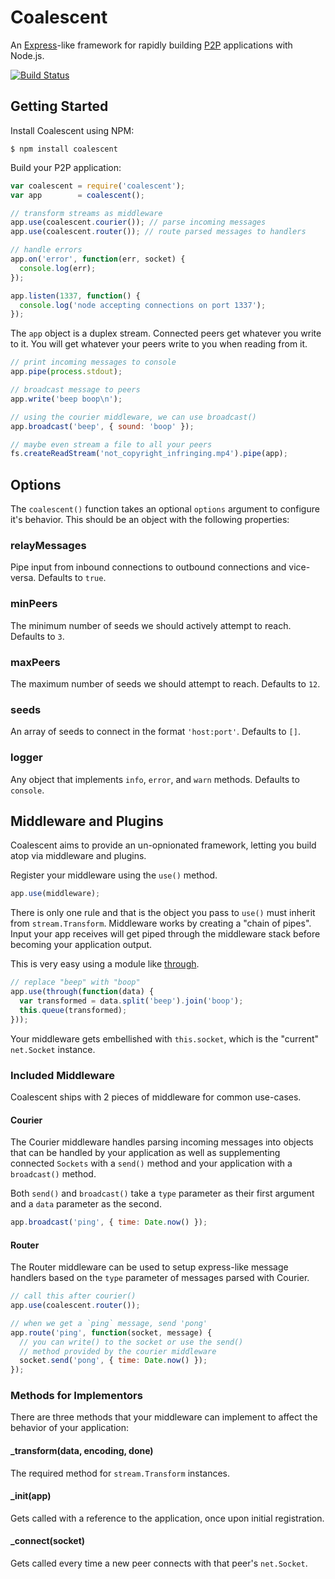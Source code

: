 Coalescent
==========

An [Express](http://expressjs.com/)-like framework for rapidly building
[P2P](http://en.wikipedia.org/wiki/Peer-to-peer) applications with Node.js.

[![Build Status](https://travis-ci.org/gordonwritescode/coalescent.svg)](https://travis-ci.org/gordonwritescode/coalescent)

## Getting Started

Install Coalescent using NPM:

```
$ npm install coalescent
```

Build your P2P application:

```js
var coalescent = require('coalescent');
var app        = coalescent();

// transform streams as middleware
app.use(coalescent.courier()); // parse incoming messages
app.use(coalescent.router()); // route parsed messages to handlers

// handle errors
app.on('error', function(err, socket) {
  console.log(err);
});

app.listen(1337, function() {
  console.log('node accepting connections on port 1337');
});
```

The `app` object is a duplex stream. Connected peers get whatever you write to
it. You will get whatever your peers write to you when reading from it.

```js
// print incoming messages to console
app.pipe(process.stdout);

// broadcast message to peers
app.write('beep boop\n');

// using the courier middleware, we can use broadcast()
app.broadcast('beep', { sound: 'boop' });

// maybe even stream a file to all your peers
fs.createReadStream('not_copyright_infringing.mp4').pipe(app);
```

## Options

The `coalescent()` function takes an optional `options` argument to configure
it's behavior. This should be an object with the following properties:

### relayMessages

Pipe input from inbound connections to outbound connections and vice-versa.
Defaults to `true`.

### minPeers

The minimum number of seeds we should actively attempt to reach. Defaults to `3`.

### maxPeers

The maximum number of seeds we should attempt to reach. Defaults to `12`.

### seeds

An array of seeds to connect in the format `'host:port'`. Defaults to `[]`.

### logger

Any object that implements `info`, `error`, and `warn` methods. Defaults to
`console`.

## Middleware and Plugins

Coalescent aims to provide an un-opnionated framework, letting you build atop
via middleware and plugins.

Register your middleware using the `use()` method.

```js
app.use(middleware);
```

There is only one rule and that is the object you pass to `use()` must inherit
from `stream.Transform`. Middleware works by creating a "chain of pipes". Input
your app receives will get piped through the middleware stack before becoming
your application output.

This is very easy using a module like [through](https://www.npmjs.org/package/through).

```js
// replace "beep" with "boop"
app.use(through(function(data) {
  var transformed = data.split('beep').join('boop');
  this.queue(transformed);
}));
```

Your middleware gets embellished with `this.socket`, which is the "current"
`net.Socket` instance.

### Included Middleware

Coalescent ships with 2 pieces of middleware for common use-cases.

#### Courier

The Courier middleware handles parsing incoming messages into objects that can
be handled by your application as well as supplementing connected `Sockets` with
a `send()` method and your application with a `broadcast()` method.

Both `send()` and `broadcast()` take a `type` parameter as their first argument
and a `data` parameter as the second.

```js
app.broadcast('ping', { time: Date.now() });
```

#### Router

The Router middleware can be used to setup express-like message handlers based
on the `type` parameter of messages parsed with Courier.

```js
// call this after courier()
app.use(coalescent.router());

// when we get a `ping` message, send 'pong'
app.route('ping', function(socket, message) {
  // you can write() to the socket or use the send()
  // method provided by the courier middleware
  socket.send('pong', { time: Date.now() });
});
```

### Methods for Implementors

There are three methods that your middleware can implement to affect the
behavior of your application:

#### _transform(data, encoding, done)

The required method for `stream.Transform` instances.

#### _init(app)

Gets called with a reference to the application, once upon initial registration.

#### _connect(socket)

Gets called every time a new peer connects with that peer's `net.Socket`.
